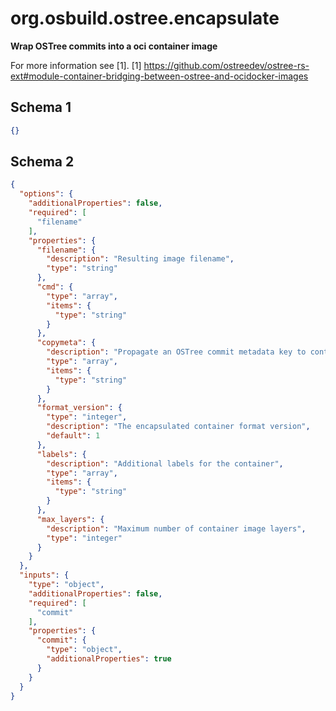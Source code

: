 
# org.osbuild.ostree.encapsulate

**Wrap OSTree commits into a oci container image**

For more information see [1].
[1] https://github.com/ostreedev/ostree-rs-ext#module-container-bridging-between-ostree-and-ocidocker-images

## Schema 1

```json
{}
```

## Schema 2

```json
{
  "options": {
    "additionalProperties": false,
    "required": [
      "filename"
    ],
    "properties": {
      "filename": {
        "description": "Resulting image filename",
        "type": "string"
      },
      "cmd": {
        "type": "array",
        "items": {
          "type": "string"
        }
      },
      "copymeta": {
        "description": "Propagate an OSTree commit metadata key to container label",
        "type": "array",
        "items": {
          "type": "string"
        }
      },
      "format_version": {
        "type": "integer",
        "description": "The encapsulated container format version",
        "default": 1
      },
      "labels": {
        "description": "Additional labels for the container",
        "type": "array",
        "items": {
          "type": "string"
        }
      },
      "max_layers": {
        "description": "Maximum number of container image layers",
        "type": "integer"
      }
    }
  },
  "inputs": {
    "type": "object",
    "additionalProperties": false,
    "required": [
      "commit"
    ],
    "properties": {
      "commit": {
        "type": "object",
        "additionalProperties": true
      }
    }
  }
}
```
